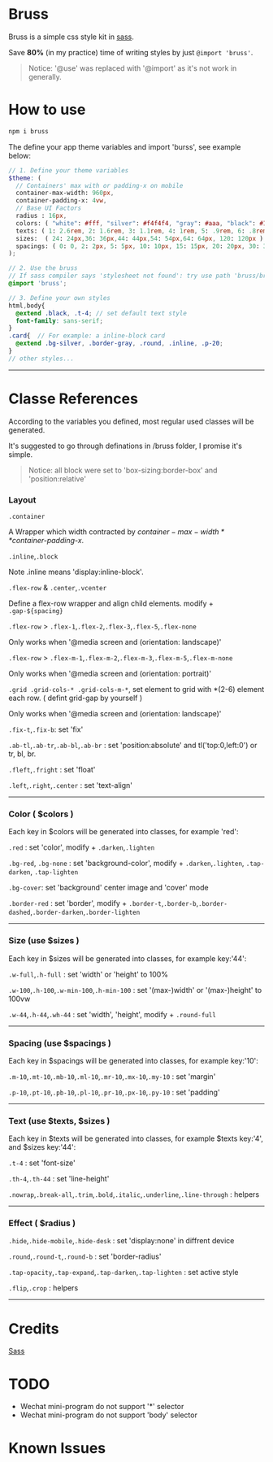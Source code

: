 # Bruss

Bruss is a simple css style kit in [sass](https://sass-lang.com).

Save **80%** (in my practice) time of writing styles by just `@import 'bruss'`.

> Notice: '@use' was replaced with '@import' as it's not work in generally.

# How to use


```bash
npm i bruss
```

The define your app theme variables and import 'burss', see example below:

```scss
// 1. Define your theme variables
$theme: (
  // Containers' max with or padding-x on mobile
  container-max-width: 960px,
  container-padding-x: 4vw,
  // Base UI Factors
  radius : 16px,
  colors: ( "white": #fff, "silver": #f4f4f4, "gray": #aaa, "black": #1b1b1b, "primary": #38B833 ),
  texts: ( 1: 2.6rem, 2: 1.6rem, 3: 1.1rem, 4: 1rem, 5: .9rem, 6: .8rem, 7: .6rem ),
  sizes:  ( 24: 24px,36: 36px,44: 44px,54: 54px,64: 64px, 120: 120px ),
  spacings: ( 0: 0, 2: 2px, 5: 5px, 10: 10px, 15: 15px, 20: 20px, 30: 30px, 50: 50px ),
);

// 2. Use the bruss
// If sass compiler says 'stylesheet not found': try use path 'bruss/bruss' or '{path_to_node_modules}/bruss/bruss/index'
@import 'bruss';

// 3. Define your own styles
html,body{
  @extend .black, .t-4; // set default text style
  font-family: sans-serif;
}
.card{  // For example: a inline-block card
  @extend .bg-silver, .border-gray, .round, .inline, .p-20;
}
// other styles...

```


---


# Classe References

According to the variables you defined, most regular used classes will be generated. 

It's suggested to go through definations in /bruss folder, I promise it's simple.

> Notice: all block were set to 'box-sizing:border-box' and 'position:relative'


### Layout

`.container`

A Wrapper which width contracted by *$container-max-width* *$container-padding-x*.


`.inline`,`.block`

Note .inline means 'display:inline-block'.


`.flex-row` & `.center`,`.vcenter`

Define a flex-row wrapper and align child elements. modify + `.gap-${spacing}`


`.flex-row` > `.flex-1`,`.flex-2`,`.flex-3`,`.flex-5`,`.flex-none`

Only works when '@media screen and (orientation: landscape)'


`.flex-row` > `.flex-m-1`,`.flex-m-2`,`.flex-m-3`,`.flex-m-5`,`.flex-m-none`

Only works when '@media screen and (orientation: portrait)'


`.grid .grid-cols-* .grid-cols-m-*`, set element to grid with *(2-6) element each row. ( defint grid-gap by yourself )

Only works when '@media screen and (orientation: landscape)'


`.fix-t`,`.fix-b`: set 'fix'


`.ab-tl`,`.ab-tr`,`.ab-bl`,`.ab-br` : set 'position:absolute' and tl('top:0,left:0') or tr, bl, br.


`.fleft`,`.fright` : set 'float'


`.left`,`.right`,`.center` : set 'text-align'


---


### Color ( $colors )

Each key in $colors will be generated into classes, for example 'red':

`.red` : set 'color', modify + `.darken`,`.lighten`

`.bg-red`, `.bg-none` : set 'background-color', modify + `.darken`,`.lighten`, `.tap-darken`, `.tap-lighten`

`.bg-cover`: set 'background' center image and 'cover' mode

`.border-red` : set 'border', modify + `.border-t`,`.border-b`,`.border-dashed`,`.border-darken`,`.border-lighten`


---


### Size (use $sizes )

Each key in $sizes will be generated into classes, for example key:'44':

`.w-full`,`.h-full` : set 'width' or 'height' to 100%

`.w-100`,`.h-100`,`.w-min-100`,`.h-min-100` : set '(max-)width' or '(max-)height' to 100vw

`.w-44`,`.h-44`,`.wh-44` : set 'width', 'height', modify + `.round-full`


---


### Spacing (use $spacings )

Each key in $spacings will be generated into classes, for example key:'10':

`.m-10`,`.mt-10`,`.mb-10`,`.ml-10`,`.mr-10`,`.mx-10`,`.my-10` : set 'margin'

`.p-10`,`.pt-10`,`.pb-10`,`.pl-10`,`.pr-10`,`.px-10`,`.py-10` : set 'padding'


---


### Text (use $texts, $sizes )

Each key in $texts will be generated into classes, for example $texts key:'4', and $sizes key:'44':

`.t-4` : set 'font-size'

`.th-4`,`.th-44` : set 'line-height'

`.nowrap`,`.break-all`,`.trim`,`.bold`,`.italic`,`.underline`,`.line-through` : helpers


---


### Effect ( $radius )

`.hide`,`.hide-mobile`,`.hide-desk` : set 'display:none' in diffrent device

`.round`,`.round-t`,`.round-b` : set 'border-radius'

`.tap-opacity`,`.tap-expand`,`.tap-darken`,`.tap-lighten` : set active style

`.flip`,`.crop` :  helpers


---


# Credits

[Sass](https://sass-lang.com/)

# TODO

- Wechat mini-program do not support '*' selector 
- Wechat mini-program do not support 'body' selector 


# Known Issues

